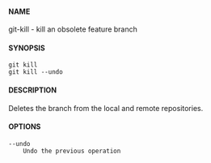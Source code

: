#### NAME

git-kill - kill an obsolete feature branch

#### SYNOPSIS

```
git kill
git kill --undo
```

#### DESCRIPTION

Deletes the branch from the local and remote repositories.

#### OPTIONS

```
--undo
    Undo the previous operation
```
